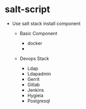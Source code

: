 # salt-script

* Use salt stack install component 

     - Basic Component
        - docker 
        - 

     - Devops Stack
         - Ldap
         - Ldapadmin
         - Gerrit
         - Gitlab
         - Jenkins
         - Hygieia
         - Postgresql